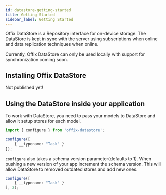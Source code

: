 ```yaml
---
id: datastore-getting-started
title: Getting Started
sidebar_label: Getting Started
---
```


Offix DataStore is a Repository interface for on-device storage.
The DataStore is kept in sync with the server using subscriptions when online and data replication techniques when online.

Currently, Offix DataStore can only be used locally with support for synchronization coming soon.

## Installing Offix DataStore

Not published yet!

## Using the DataStore inside your application

To work with DataStore, you need to pass your models to DataStore and allow it setup stores for each model.

```typescript
import { configure } from 'offix-datastore';

configure([
    { __typename: "Task" }
]);
```

`configure` also takes a schema version parameter(defaults to 1). When pushing a new version of your app increment the schema version. This will allow DataStore to removed outdated stores and add new ones.

```typescript
configure([
    { __typename: "Task" }
], 2);
```
